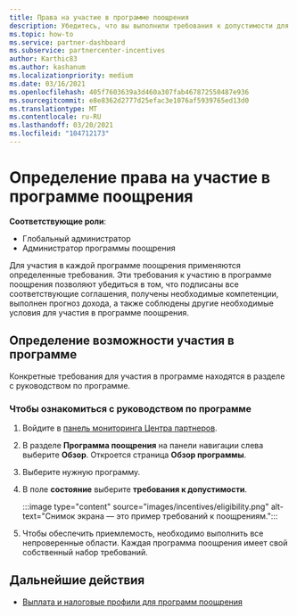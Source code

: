 ```yaml
---
title: Права на участие в программе поощрения
description: Убедитесь, что вы выполнили требования к допустимости для программы поощрения. Этот процесс включает проверку допустимости в программном обеспечении.
ms.topic: how-to
ms.service: partner-dashboard
ms.subservice: partnercenter-incentives
author: Karthic83
ms.author: kashanum
ms.localizationpriority: medium
ms.date: 03/16/2021
ms.openlocfilehash: 405f7603639a3d460a307fab467872550487e936
ms.sourcegitcommit: e8e8362d2777d25efac3e1076af5939765ed13d0
ms.translationtype: MT
ms.contentlocale: ru-RU
ms.lasthandoff: 03/20/2021
ms.locfileid: "104712173"
---
```

# <a name="determine-your-incentives-program-eligibility"></a>Определение права на участие в программе поощрения

**Соответствующие роли**:

- Глобальный администратор
- Администратор программы поощрения

 Для участия в каждой программе поощрения применяются определенные требования. Эти требования к участию в программе поощрения позволяют убедиться в том, что подписаны все соответствующие соглашения, получены необходимые компетенции, выполнен прогноз дохода, а также соблюдены другие необходимые условия для участия в программе поощрения.

## <a name="determining-your-program-eligibility"></a>Определение возможности участия в программе

Конкретные требования для участия в программе находятся в разделе с руководством по программе. 

### <a name="to-see-your-program-guide"></a>Чтобы ознакомиться с руководством по программе

1. Войдите в [панель мониторинга Центра партнеров](https://partner.microsoft.com/dashboard/).

2. В разделе **Программа поощрения** на панели навигации слева выберите **Обзор**. Откроется страница **Обзор программы**.

3. Выберите нужную программу.

4. В поле **состояние** выберите **требования к допустимости**.

   :::image type="content" source="images/incentives/eligibility.png" alt-text="Снимок экрана — это пример требований к поощрениям.":::

5. Чтобы обеспечить приемлемость, необходимо выполнить все непроверенные области. Каждая программа поощрения имеет свой собственный набор требований.

## <a name="next-steps"></a>Дальнейшие действия

- [Выплата и налоговые профили для программ поощрения](incentives-create-and-manage-your-payout-and-tax-profiles.md)
